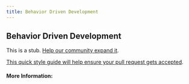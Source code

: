 ```yaml
---
title: Behavior Driven Development
---
```


## Behavior Driven Development

This is a stub. [Help our community expand it](https://github.com/freeCodeCamp/guide-articles/tree/master/articles/Agile/Behavior-Driven-Development/index.md).

[This quick style guide will help ensure your pull request gets accepted](https://github.com/freeCodeCamp/guide-articles/blob/master/README.md).

<!-- The article goes here, in GitHub-flavored Markdown. Feel free to add YouTube videos, images, and CodePen/JSBin embeds  -->

#### More Information:
<!-- Please add any articles you think might be helpful to read before writing the article -->


